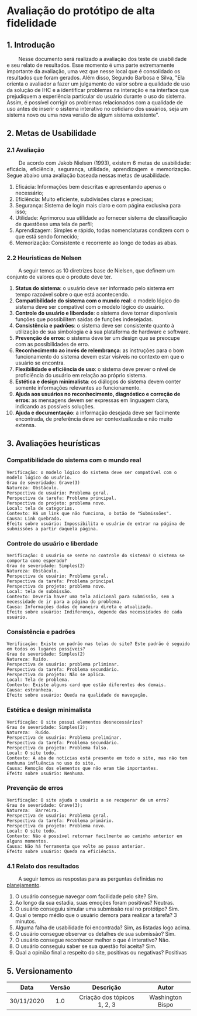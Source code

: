 # Avaliação do protótipo de alta fidelidade

## 1. Introdução

&emsp;&emsp; Nesse documento será realizado a avaliação dos teste de usabilidade e seu relato de resultados. Esse momento é uma parte extremamente importante da avaliação, uma vez que nesse local que é consolidado os resultados que foram gerados. Além disso, Segundo Barbosa e Silva, "Ela orienta o avaliador a fazer um julgamento de valor sobre a qualidade de uso da solução de IHC e a identificar problemas na interação e na interface que prejudiquem a experiência particular do usuário durante o uso do sistema. Assim, é possível corrigir os problemas relacionados com a qualidade de uso antes de inserir o sistema interativo no cotidiano dos usuários, seja um sistema novo ou uma nova versão de algum sistema existente".

## 2. Metas de Usabilidade

### 2.1 Avaliação

<p align="justify"> &emsp;&emsp; De acordo com Jakob Nielsen (1993), existem 6 metas de usabilidade: eficácia, eficiência, segurança, utilidade, aprendizagem e memorização. Segue abaixo uma avaliação baseada nessas metas de usabilidade.</p>

1. Eficácia: Informações bem descritas e apresentando apenas o necessário;
2. Eficiência: Muito eficiente, subdivisões claras e precisas;
3. Segurança: Sistema de login mais claro e com página exclusiva para isso;
4. Utilidade: Aprimorou sua utilidade ao fornecer sistema de classificação de questõese uma tela de perfil;
5. Aprendizagem: Simples e rápido, todas nomenclaturas condizem com o que está sendo fornecido;
6. Memorização: Consistente e recorrente ao longo de todas as abas.

### 2.2 Heuristicas de Nelsen

&emsp;&emsp; A seguir temos as 10 diretrizes base de Nielsen, que definem um conjunto de valores que o produto deve ter.

1. **Status do sistema**: o usuário deve ser informado pelo sistema em tempo razoável sobre o que está acontecendo.
2. **Compatibilidade do sistema com o mundo real**: o modelo lógico do sistema deve ser compatível com o modelo lógico do usuário.
3. **Controle do usuário e liberdade**: o sistema deve tornar disponíveis funções que possibilitem saídas de funções indesejadas.
4. **Consistência e padrões**: o sistema deve ser consistente quanto à utilização de sua simbologia e à sua plataforma de hardware e software.
5. **Prevenção de erros**: o sistema deve ter um design que se preocupe com as possibilidades de erro.
6. **Reconhecimento ao invés de relembrança**: as instruções para o bom funcionamento do sistema devem estar visíveis no contexto em que o usuário se encontra.
7. **Flexibilidade e eficiência de uso**: o sistema deve prever o nível de proficiência do usuário em relação ao próprio sistema.
8. **Estética e design minimalista**: os diálogos do sistema devem conter somente informações relevantes ao funcionamento.
9. **Ajuda aos usuários no reconhecimento, diagnóstico e correção de erros**: as mensagens devem ser expressas em linguagem clara, indicando as possíveis soluções.
10. **Ajuda e documentação**: a informação desejada deve ser facilmente encontrada, de preferência deve ser contextualizada e não muito extensa.


## 3. Avaliações heurísticas

### Compatibilidade do sistema com o mundo real

```
Verificação: o modelo lógico do sistema deve ser compatível com o modelo lógico do usuário.
Grau de severidade: Grave(3)
Natureza: Obstáculo.
Perspectiva de usuário: Problema geral.
Perspectiva da tarefa: Problema principal.
Perspectiva do projeto: problema novo.
Local: tela de categorias.
Contexto: Há um link que não funciona, o botão de "Submissões".
Causa: Link quebrado.
Efeito sobre usuário: Impossibilita o usuário de entrar na página de submissões a partir daquela página.
```
	
### Controle do usuário e liberdade

```
Verificação: O usuário se sente no controle do sistema? O sistema se comporta como esperado?
Grau de severidade: Simples(2)
Natureza: Obstáculo.
Perspectiva de usuário: Problema geral.
Perspectiva da tarefa: Problema principal
Perspectiva do projeto: problema novo.
Local: tela de submissão.
Contexto: Deveria haver uma tela adicional para submissão, sem a necessidade de ir para a página do problema.
Causa: Informações dadas de maneira direta e atualizada.
Efeito sobre usuário: Indiferença, depende das necessidades de cada usuário.
```

### Consistência e padrões

```
Verificação: Existe um padrão nas telas do site? Este padrão é seguido em todos os lugares possíveis?
Grau de severidade: Simples(2)
Natureza: Ruído.
Perspectiva de usuário: problema prliminar.
Perspectiva da tarefa: Problema secundário.
Perspectiva do projeto: Não se aplica.
Local: Tela de problema.
Contexto: Existe alguns card que estão diferentes dos demais.
Causa: estranheza.
Efeito sobre usuário: Queda na qualidade de navegação.
```

### Estética e design minimalista

```
Verificação: O site possui elementos desnecessários?
Grau de severidade: Simples(2);
Natureza:  Ruído.
Perspectiva de usuário: Problema preliminar.
Perspectiva da tarefa: Problema secundário.
Perspectiva do projeto: Problema falso.
Local: O site todo.
Contexto: A aba de notícias está presente em todo o site, mas não tem nenhuma influência no uso do site.
Causa: Remoção dos elementos que não eram tão importantes.
Efeito sobre usuário: Nenhuma.
```

### Prevenção de erros

```
Verificação: O site ajuda o usuário a se recuperar de um erro?
Grau de severidade: Grave(3);
Natureza:  Barreira.
Perspectiva de usuário: Problema geral.
Perspectiva da tarefa: Problema primário.
Perspectiva do projeto: Problema novo.
Local: O site todo.
Contexto: Não é possível retornar facilmente ao caminho anterior em alguns momentos.
Causa: Não há ferramenta que volte ao passo anterior.
Efeito sobre usuário: Queda na eficiência.
```

### 4.1 Relato dos resultados

&emsp;&emsp; A seguir temos as respostas para as perguntas definidas no <a href="https://interacao-humano-computador.github.io/2020.1-UVaJudge/entrega_7/teste_de_usabilidade/planejamento">planejamento</a>.

1. O usuário consegue navegar com facilidade pelo site? Sim.
2. Ao longo da sua estadia, suas emoções foram positivas? Neutras.
3. O usuário conseguiu simular uma submissão real no protótipo? Sim.
4. Qual o tempo médio que o usuário demora para realizar a tarefa? 3 minutos.
5. Alguma falha de usabilidade foi encontrada? Sim, as listadas logo acima.
6. O usuário consegue observar os detalhes de sua submissão? Sim.
7. O usuário consegue reconhecer melhor o que é interativo? Não.
8. O usuário conseguiu saber se sua questão foi aceita?  Sim.
9. Qual a opinião final a respeito do site, positivas ou negativas? Positivas

## 5. Versionamento

|Data|Versão|Descrição|Autor|
|:-:|:-:|:-:|:-:|
|30/11/2020|1.0|Criação dos tópicos 1, 2, 3|Washington Bispo|
